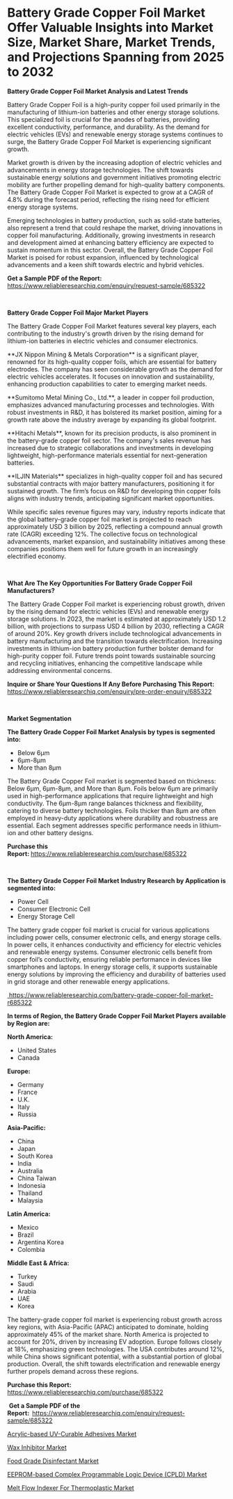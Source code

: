 <p><h1>Battery Grade Copper Foil Market Offer Valuable Insights into Market Size, Market Share, Market Trends, and Projections Spanning from 2025 to 2032</h1></p><p><strong>Battery Grade Copper Foil Market Analysis and Latest Trends</strong></p>
<p><p>Battery Grade Copper Foil is a high-purity copper foil used primarily in the manufacturing of lithium-ion batteries and other energy storage solutions. This specialized foil is crucial for the anodes of batteries, providing excellent conductivity, performance, and durability. As the demand for electric vehicles (EVs) and renewable energy storage systems continues to surge, the Battery Grade Copper Foil Market is experiencing significant growth.</p><p>Market growth is driven by the increasing adoption of electric vehicles and advancements in energy storage technologies. The shift towards sustainable energy solutions and government initiatives promoting electric mobility are further propelling demand for high-quality battery components. The Battery Grade Copper Foil Market is expected to grow at a CAGR of 4.8% during the forecast period, reflecting the rising need for efficient energy storage systems.</p><p>Emerging technologies in battery production, such as solid-state batteries, also represent a trend that could reshape the market, driving innovations in copper foil manufacturing. Additionally, growing investments in research and development aimed at enhancing battery efficiency are expected to sustain momentum in this sector. Overall, the Battery Grade Copper Foil Market is poised for robust expansion, influenced by technological advancements and a keen shift towards electric and hybrid vehicles.</p></p>
<p><strong>Get a Sample PDF of the Report:&nbsp;</strong> <a href="https://www.reliableresearchiq.com/enquiry/request-sample/685322?utm_campaign=1123&utm_medium=2&utm_source=Github&utm_content=ia&utm_term=23032025&utm_id=battery-grade-copper-foil">https://www.reliableresearchiq.com/enquiry/request-sample/685322</a></p>
<p>&nbsp;</p>
<p><strong>Battery Grade Copper Foil Major Market Players</strong></p>
<p><p>The Battery Grade Copper Foil Market features several key players, each contributing to the industry's growth driven by the rising demand for lithium-ion batteries in electric vehicles and consumer electronics.</p><p>**JX Nippon Mining & Metals Corporation** is a significant player, renowned for its high-quality copper foils, which are essential for battery electrodes. The company has seen considerable growth as the demand for electric vehicles accelerates. It focuses on innovation and sustainability, enhancing production capabilities to cater to emerging market needs.</p><p>**Sumitomo Metal Mining Co., Ltd.**, a leader in copper foil production, emphasizes advanced manufacturing processes and technologies. With robust investments in R&D, it has bolstered its market position, aiming for a growth rate above the industry average by expanding its global footprint.</p><p>**Hitachi Metals**, known for its precision products, is also prominent in the battery-grade copper foil sector. The company's sales revenue has increased due to strategic collaborations and investments in developing lightweight, high-performance materials essential for next-generation batteries.</p><p>**ILJIN Materials** specializes in high-quality copper foil and has secured substantial contracts with major battery manufacturers, positioning it for sustained growth. The firm’s focus on R&D for developing thin copper foils aligns with industry trends, anticipating significant market opportunities.</p><p>While specific sales revenue figures may vary, industry reports indicate that the global battery-grade copper foil market is projected to reach approximately USD 3 billion by 2025, reflecting a compound annual growth rate (CAGR) exceeding 12%. The collective focus on technological advancements, market expansion, and sustainability initiatives among these companies positions them well for future growth in an increasingly electrified economy.</p></p>
<p>&nbsp;</p>
<p><strong>What Are The Key Opportunities For Battery Grade Copper Foil Manufacturers?</strong></p>
<p><p>The Battery Grade Copper Foil market is experiencing robust growth, driven by the rising demand for electric vehicles (EVs) and renewable energy storage solutions. In 2023, the market is estimated at approximately USD 1.2 billion, with projections to surpass USD 4 billion by 2030, reflecting a CAGR of around 20%. Key growth drivers include technological advancements in battery manufacturing and the transition towards electrification. Increasing investments in lithium-ion battery production further bolster demand for high-purity copper foil. Future trends point towards sustainable sourcing and recycling initiatives, enhancing the competitive landscape while addressing environmental concerns.</p></p>
<p><strong>Inquire or Share Your Questions If Any Before Purchasing This Report:</strong> <a href="https://www.reliableresearchiq.com/enquiry/pre-order-enquiry/685322?utm_campaign=1123&utm_medium=2&utm_source=Github&utm_content=ia&utm_term=23032025&utm_id=battery-grade-copper-foil">https://www.reliableresearchiq.com/enquiry/pre-order-enquiry/685322</a></p>
<p>&nbsp;</p>
<p><strong>Market Segmentation</strong></p>
<p><strong>The Battery Grade Copper Foil Market Analysis by types is segmented into:</strong></p>
<p><ul><li>Below 6μm</li><li>6μm-8μm</li><li>More than 8μm</li></ul></p>
<p><p>The Battery Grade Copper Foil market is segmented based on thickness: Below 6μm, 6μm-8μm, and More than 8μm. Foils below 6μm are primarily used in high-performance applications that require lightweight and high conductivity. The 6μm-8μm range balances thickness and flexibility, catering to diverse battery technologies. Foils thicker than 8μm are often employed in heavy-duty applications where durability and robustness are essential. Each segment addresses specific performance needs in lithium-ion and other battery designs.</p></p>
<p><strong>Purchase this Report:&nbsp;</strong><a href="https://www.reliableresearchiq.com/purchase/685322?utm_campaign=1123&utm_medium=2&utm_source=Github&utm_content=ia&utm_term=23032025&utm_id=battery-grade-copper-foil">https://www.reliableresearchiq.com/purchase/685322</a></p>
<p>&nbsp;</p>
<p><strong>The Battery Grade Copper Foil Market Industry Research by Application is segmented into:</strong></p>
<p><ul><li>Power Cell</li><li>Consumer Electronic Cell</li><li>Energy Storage Cell</li></ul></p>
<p><p>The battery grade copper foil market is crucial for various applications including power cells, consumer electronic cells, and energy storage cells. In power cells, it enhances conductivity and efficiency for electric vehicles and renewable energy systems. Consumer electronic cells benefit from copper foil’s conductivity, ensuring reliable performance in devices like smartphones and laptops. In energy storage cells, it supports sustainable energy solutions by improving the efficiency and durability of batteries used in grid storage and other renewable energy applications.</p></p>
<p><a href="https://www.reliableresearchiq.com/battery-grade-copper-foil-market-r685322?utm_campaign=1123&utm_medium=2&utm_source=Github&utm_content=ia&utm_term=23032025&utm_id=battery-grade-copper-foil">&nbsp;https://www.reliableresearchiq.com/battery-grade-copper-foil-market-r685322</a></p>
<p><strong>In terms of Region, the Battery Grade Copper Foil Market Players available by Region are:</strong></p>
<p>
    <p> <strong> North America: </strong>
        <ul>
            <li>United States</li>
            <li>Canada</li>
        </ul>
        </p> 
    <p> <strong> Europe: </strong>
        <ul>
            <li>Germany</li>
            <li>France</li>
            <li>U.K.</li>
            <li>Italy</li>
            <li>Russia</li>
        </ul>
        </p> 
    <p> <strong> Asia-Pacific: </strong>
        <ul>
            <li>China</li>
            <li>Japan</li>
            <li>South Korea</li>
            <li>India</li>
            <li>Australia</li>
            <li>China Taiwan</li>
            <li>Indonesia</li>
            <li>Thailand</li>
            <li>Malaysia</li>
        </ul>
        </p> 
    <p> <strong> Latin America: </strong>
        <ul>
            <li>Mexico</li>
            <li>Brazil</li>
            <li>Argentina Korea</li>
            <li>Colombia</li>
        </ul>
        </p> 
    <p> <strong> Middle East & Africa: </strong>
        <ul>
            <li>Turkey</li>
            <li>Saudi</li>
            <li>Arabia</li>
            <li>UAE</li>
            <li>Korea</li>
        </ul>
    </p>
    </p>
<p><p>The battery-grade copper foil market is experiencing robust growth across key regions, with Asia-Pacific (APAC) anticipated to dominate, holding approximately 45% of the market share. North America is projected to account for 20%, driven by increasing EV adoption. Europe follows closely at 18%, emphasizing green technologies. The USA contributes around 12%, while China shows significant potential, with a substantial portion of global production. Overall, the shift towards electrification and renewable energy further propels demand across these regions.</p></p>
<p><strong>Purchase this Report: </strong><a href="https://www.reliableresearchiq.com/purchase/685322?utm_campaign=1123&utm_medium=2&utm_source=Github&utm_content=ia&utm_term=23032025&utm_id=battery-grade-copper-foil">https://www.reliableresearchiq.com/purchase/685322</a></p>
<p>&nbsp;<strong>Get a Sample PDF of the Report:&nbsp;&nbsp;</strong><a href="https://www.reliableresearchiq.com/enquiry/request-sample/685322?utm_campaign=1123&utm_medium=2&utm_source=Github&utm_content=ia&utm_term=23032025&utm_id=battery-grade-copper-foil">https://www.reliableresearchiq.com/enquiry/request-sample/685322</a></p>
<p><strong></strong></p>
<p><p><a href="https://github.com/furnoirons9e/Market-Research-Report-List-1/blob/main/acrylic-based-uv-curable-adhesives-market.md?utm_campaign=1123&utm_medium=2&utm_source=Github&utm_content=ia&utm_term=23032025&utm_id=battery-grade-copper-foil">Acrylic-based UV-Curable Adhesives Market</a></p><p><a href="https://github.com/puttslukis59/Market-Research-Report-List-1/blob/main/wax-inhibitor-market.md?utm_campaign=1123&utm_medium=2&utm_source=Github&utm_content=ia&utm_term=23032025&utm_id=battery-grade-copper-foil">Wax Inhibitor Market</a></p><p><a href="https://github.com/laverkyllozc/Market-Research-Report-List-1/blob/main/food-grade-disinfectant-market.md?utm_campaign=1123&utm_medium=2&utm_source=Github&utm_content=ia&utm_term=23032025&utm_id=battery-grade-copper-foil">Food Grade Disinfectant Market</a></p><p><a href="https://github.com/foddekampo/Market-Research-Report-List-1/blob/main/eeprom-based-complex-programmable-logic-device-cpld-market.md?utm_campaign=1123&utm_medium=2&utm_source=Github&utm_content=ia&utm_term=23032025&utm_id=battery-grade-copper-foil">EEPROM-based Complex Programmable Logic Device (CPLD) Market</a></p><p><a href="https://github.com/clemmheisefy/Market-Research-Report-List-1/blob/main/melt-flow-indexer-for-thermoplastic-market.md?utm_campaign=1123&utm_medium=2&utm_source=Github&utm_content=ia&utm_term=23032025&utm_id=battery-grade-copper-foil">Melt Flow Indexer For Thermoplastic Market</a></p></p>